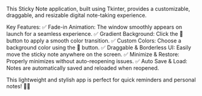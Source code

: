 This Sticky Note application, built using Tkinter, provides a customizable, draggable, and resizable digital note-taking experience.

Key Features:
✅ Fade-in Animation: The window smoothly appears on launch for a seamless experience.
✅ Gradient Background: Click the 🌈 button to apply a smooth color transition.
✅ Custom Colors: Choose a background color using the 🎨 button.
✅ Draggable & Borderless UI: Easily move the sticky note anywhere on the screen.
✅ Minimize & Restore: Properly minimizes without auto-reopening issues.
✅ Auto Save & Load: Notes are automatically saved and reloaded when reopened.

This lightweight and stylish app is perfect for quick reminders and personal notes! 📝✨
